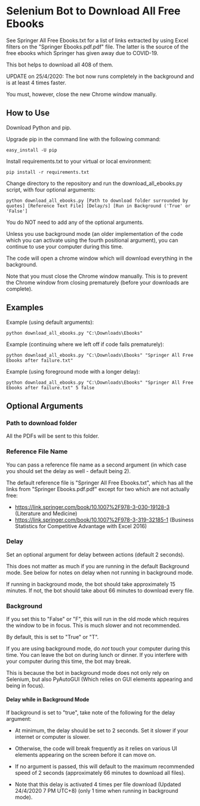 # Selenium Bot to Download All Free Ebooks

See Springer All Free Ebooks.txt for a list of links extracted by using Excel filters on the "Springer Ebooks.pdf.pdf"
file. The latter is the source of the free ebooks which Springer has given away due to COVID-19.

This bot helps to download all 408 of them.

UPDATE on 25/4/2020: The bot now runs completely in the background and is at least 4 times faster. 

You must, however, close the new Chrome window manually.

## How to Use

Download Python and pip.

Upgrade pip in the command line with the following command:
``` 
easy_install -U pip
```

Install requirements.txt to your virtual or local environment:
```
pip install -r requirements.txt
```

Change directory to the repository and run the download_all_ebooks.py script, with four optional arguments:

```
python download_all_ebooks.py [Path to download folder surrounded by quotes] [Reference Text File] [Delay/s] [Run in Background ('True' or 'False']
```
You do NOT need to add any of the optional arguments.

Unless you use background mode (an older implementation of the code which you can activate using the fourth positional argument),
you can continue to use your computer during this time.

The code will open a chrome window which will download everything in the background.

Note that you must close the Chrome window manually. This is to prevent the Chrome window from closing prematurely (before your downloads are complete).

## Examples
Example (using default arguments):
```
python download_all_ebooks.py "C:\Downloads\Ebooks"
```

Example (continuing where we left off if code fails prematurely):
```
python download_all_ebooks.py "C:\Downloads\Ebooks" "Springer All Free Ebooks after failure.txt"
```

Example (using foreground mode with a longer delay):
```
python download_all_ebooks.py "C:\Downloads\Ebooks" "Springer All Free Ebooks after failure.txt" 5 false
```


## Optional Arguments

### Path to download folder

All the PDFs will be sent to this folder.

### Reference File Name

You can pass a reference file name as a second argument (in which case you should set the delay as well - default being 2).

The default reference file is "Springer All Free Ebooks.txt", which has all the links from "Springer Ebooks.pdf.pdf" except for 
two which are not actually free:

- https://link.springer.com/book/10.1007%2F978-3-030-19128-3 (Literature and Medicine)
- https://link.springer.com/book/10.1007%2F978-3-319-32185-1 (Business Statistics for Competitive Advantage with
      Excel 2016)

### Delay

Set an optional argument for delay between actions (default 2 seconds). 

This does not matter as much if you are running in the default Background mode. See below for notes on delay when not
running in background mode.

If running in background mode, the bot should take approximately 15 minutes. If not, the bot should take about 66 minutes to download every file.


### Background

If you set this to "False" or "F", this will run in the old mode which requires the window to be in focus. This is much 
slower and not recommended.

By default, this is set to "True" or "T".

If you are using background mode, do *not* touch your computer during this time. You can leave the bot on during lunch or dinner. If you interfere with 
your computer during this time, the bot may break. 

This is because the bot in background mode does not only rely on Selenium, but also PyAutoGUI (Which relies on GUI elements appearing and being in focus).

#### Delay while in Background Mode

If background is set to "true", take note of the following for the delay argument:

* At minimum, the delay should be set to 2 seconds. Set it slower if your internet or computer is slower.

* Otherwise, the code will break frequently as it relies on various UI elements appearing on the screen before it can move on.

* If no argument is passed, this will default to the maximum recommended speed of 2 seconds (approximately 66 minutes to
download all files). 

* Note that this delay is activated 4 times per file download (Updated 24/4/2020 7 PM UTC+8) (only 1 time when running in background mode).